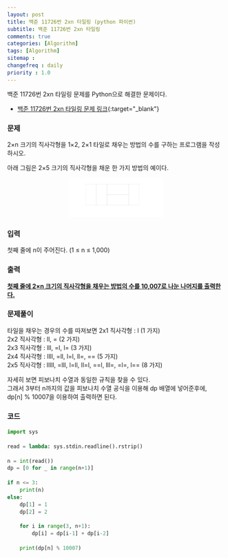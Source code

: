 ```yaml
---
layout: post
title: 백준 11726번 2xn 타일링 (python 파이썬)
subtitle: 백준 11726번 2xn 타일링
comments: true
categories: [Algorithm]
tags: [Algorithm]
sitemap :
changefreq : daily
priority : 1.0
---
```

백준 11726번 2xn 타일링 문제를 Python으로 해결한 문제이다.  

* [백준 11726번 2xn 타일링 문제 링크](https://www.acmicpc.net/problem/11726){:target="_blank"}


### 문제 
2×n 크기의 직사각형을 1×2, 2×1 타일로 채우는 방법의 수를 구하는 프로그램을 작성하시오.

아래 그림은 2×5 크기의 직사각형을 채운 한 가지 방법의 예이다.
<p align="center"><img src="/img/algorithm/tilling.PNG"></p>

### 입력
첫째 줄에 n이 주어진다. (1 ≤ n ≤ 1,000)


### 출력
**<u>첫째 줄에 2×n 크기의 직사각형을 채우는 방법의 수를 10,007로 나눈 나머지를 출력한다.</u>**


### 문제풀이
타일을 채우는 경우의 수를 따져보면 
2x1 직사각형 : l     (1 가지)  
2x2 직사각형 : ll, = (2 가지)  
2x3 직사각형 : lll, =l, l= (3 가지)  
2x4 직사각형 : llll, =ll, l=l, ll=, == (5 가지)  
2x5 직사각형 : lllll, =lll, l=ll, ll=l, ==l, lll=, =l=, l== (8 가지)  

자세히 보면 피보나치 수열과 동일한 규칙을 찾을 수 있다.   
그래서 3부터 n까지의 값을 피보나치 수열 공식을 이용해 dp 배열에 넣어준후에,  
dp[n] % 10007을 이용하여 출력하면 된다.

### 코드
```python
import sys

read = lambda: sys.stdin.readline().rstrip()

n = int(read())
dp = [0 for _ in range(n+1)]

if n <= 3:
    print(n)
else:
    dp[1] = 1
    dp[2] = 2

    for i in range(3, n+1):
        dp[i] = dp[i-1] + dp[i-2]

    print(dp[n] % 10007)
```